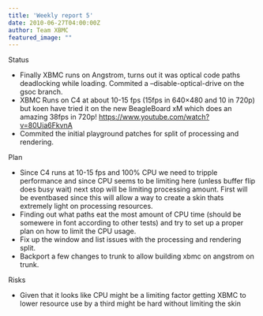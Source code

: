 ```yaml
---
title: 'Weekly report 5'
date: 2010-06-27T04:00:00Z
author: Team XBMC
featured_image: ""
---
```

Status

 
 * Finally XBMC runs on Angstrom, turns out it was optical code paths deadlocking while loading. Commited a –disable-optical-drive on the gsoc branch.
 * XBMC Runs on C4 at about 10-15 fps (15fps in 640×480 and 10 in 720p) but koen have tried it on the new BeagleBoard xM which does an amazing 38fps in 720p! <https://www.youtube.com/watch?v=80Uia6FkvnA>
 * Commited the initial playground patches for split of processing and rendering.
 
 Plan

 
 * Since C4 runs at 10-15 fps and 100% CPU we need to tripple performance and since CPU seems to be limiting here (unless buffer flip does busy wait) next stop will be limiting processing amount. First will be eventbased since this will allow a way to create a skin thats extremely light on processing resources.
 * Finding out what paths eat the most amount of CPU time (should be somewere in font according to other tests) and try to set up a proper plan on how to limit the CPU usage.
 * Fix up the window and list issues with the processing and rendering split.
 * Backport a few changes to trunk to allow building xbmc on angstrom on trunk.
 
 Risks

 
 * Given that it looks like CPU might be a limiting factor getting XBMC to lower resource use by a third might be hard without limiting the skin
 
 